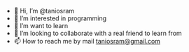 - 👋 Hi, I’m @taniosram
- 👀 I’m interested in programming
- 🌱 I’m want to learn 
- 💞️ I’m looking to collaborate with a real friend to learn from
- 📫 How to reach me by mail taniosram@gmail.com

<!---
taniosram/taniosram is a ✨ special ✨ repository because its `README.md` (this file) appears on your GitHub profile.
You can click the Preview link to take a look at your changes.
--->
